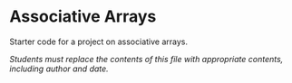 Associative Arrays
==================

Starter code for a project on associative arrays.

_Students must replace the contents of this file with appropriate
contents, including author and date._

